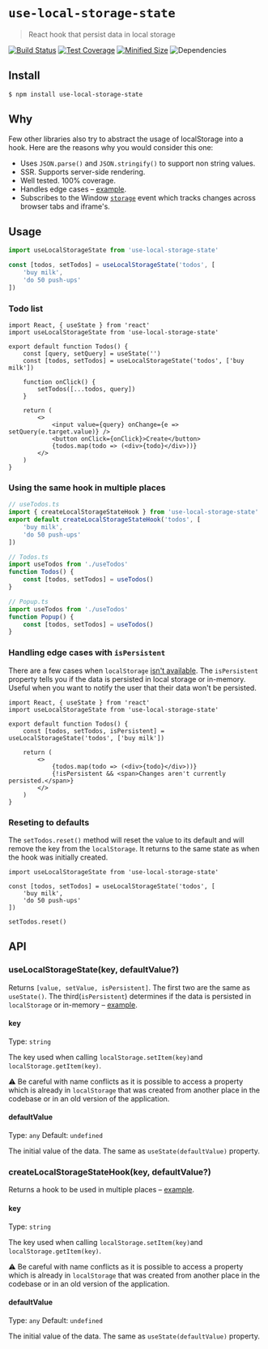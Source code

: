 # `use-local-storage-state`

> React hook that persist data in local storage

[![Build Status](https://travis-ci.org/astoilkov/use-local-storage-state.svg?branch=master)](https://travis-ci.org/astoilkov/use-local-storage-state)
[![Test Coverage](https://api.codeclimate.com/v1/badges/38dfdf48f7f326ccfa8e/test_coverage)](https://codeclimate.com/github/astoilkov/use-local-storage-state/test_coverage)
[![Minified Size](https://badgen.net/bundlephobia/min/use-local-storage-state)](https://bundlephobia.com/result?p=use-local-storage-state)
![Dependencies](https://david-dm.org/astoilkov/use-local-storage-state.svg)

## Install

```shell
$ npm install use-local-storage-state
```

## Why

Few other libraries also try to abstract the usage of localStorage into a hook. Here are the reasons why you would consider this one:

- Uses `JSON.parse()` and `JSON.stringify()` to support non string values.
- SSR. Supports server-side rendering.
- Well tested. 100% coverage.
- Handles edge cases – [example](#is-persistent-example).
- Subscribes to the Window [`storage`](https://developer.mozilla.org/en-US/docs/Web/API/Window/storage_event) event which tracks changes across browser tabs and iframe's.

## Usage

```typescript
import useLocalStorageState from 'use-local-storage-state'

const [todos, setTodos] = useLocalStorageState('todos', [
    'buy milk',
    'do 50 push-ups'
])
```

### Todo list

```tsx
import React, { useState } from 'react'
import useLocalStorageState from 'use-local-storage-state'

export default function Todos() {
    const [query, setQuery] = useState('')
    const [todos, setTodos] = useLocalStorageState('todos', ['buy milk'])

    function onClick() {
        setTodos([...todos, query])
    }

    return (
        <>
            <input value={query} onChange={e => setQuery(e.target.value)} />
            <button onClick={onClick}>Create</button>
            {todos.map(todo => (<div>{todo}</div>))}
        </>
    )
}

```

<div id="create-local-storage-state-hook-example"></div>

### Using the same hook in multiple places

```typescript
// useTodos.ts
import { createLocalStorageStateHook } from 'use-local-storage-state'
export default createLocalStorageStateHook('todos', [
    'buy milk',
    'do 50 push-ups'
])

// Todos.ts
import useTodos from './useTodos'
function Todos() {
    const [todos, setTodos] = useTodos()
}

// Popup.ts
import useTodos from './useTodos'
function Popup() {
    const [todos, setTodos] = useTodos()
}
```

<div id="is-persistent-example"></div>

### Handling edge cases with `isPersistent`

There are a few cases when `localStorage` [isn't available](https://github.com/astoilkov/use-local-storage-state/blob/7db8872397eae8b9d2421f068283286847f326ac/index.ts#L3-L11). The `isPersistent` property tells you if the data is persisted in local storage or in-memory. Useful when you want to notify the user that their data won't be persisted.

```tsx
import React, { useState } from 'react'
import useLocalStorageState from 'use-local-storage-state'

export default function Todos() {
    const [todos, setTodos, isPersistent] = useLocalStorageState('todos', ['buy milk'])

    return (
        <>
            {todos.map(todo => (<div>{todo}</div>))}
            {!isPersistent && <span>Changes aren't currently persisted.</span>}
        </>
    )
}

```

### Reseting to defaults

The `setTodos.reset()` method will reset the value to its default and will remove the key from the `localStorage`. It returns to the same state as when the hook was initially created.

```tsx
import useLocalStorageState from 'use-local-storage-state'

const [todos, setTodos] = useLocalStorageState('todos', [
    'buy milk',
    'do 50 push-ups'
])

setTodos.reset()
```

## API

### useLocalStorageState(key, defaultValue?)

Returns `[value, setValue, isPersistent]`. The first two are the same as `useState()`. The third(`isPersistent`) determines if the data is persisted in `localStorage` or in-memory – [example](#is-persistent-example). 

#### key

Type: `string`

The key used when calling `localStorage.setItem(key)`and `localStorage.getItem(key)`.

⚠️ Be careful with name conflicts as it is possible to access a property which is already in `localStorage` that was created from another place in the codebase or in an old version of the application.

#### defaultValue

Type: `any`
Default: `undefined`

The initial value of the data. The same as `useState(defaultValue)` property.

### createLocalStorageStateHook(key, defaultValue?)

Returns a hook to be used in multiple places – [example](#create-local-storage-state-hook-example).

#### key

Type: `string`

The key used when calling `localStorage.setItem(key)`and `localStorage.getItem(key)`.

⚠️ Be careful with name conflicts as it is possible to access a property which is already in `localStorage` that was created from another place in the codebase or in an old version of the application.

#### defaultValue

Type: `any`
Default: `undefined`

The initial value of the data. The same as `useState(defaultValue)` property.
